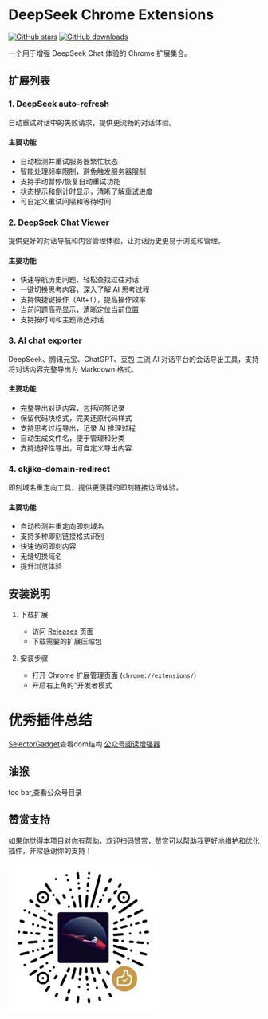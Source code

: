 # DeepSeek Chrome Extensions

[![GitHub stars](https://img.shields.io/github/stars/Jeff-clouds/deepseek-chrome-extension-code?style=social)](https://github.com/Jeff-clouds/deepseek-chrome-extension-code/stargazers)
[![GitHub downloads](https://img.shields.io/github/downloads/Jeff-clouds/deepseek-chrome-extension-code/total?style=social)](https://github.com/Jeff-clouds/deepseek-chrome-extension-code/releases)

一个用于增强 DeepSeek Chat 体验的 Chrome 扩展集合。

## 扩展列表

### 1. DeepSeek auto-refresh
自动重试对话中的失败请求，提供更流畅的对话体验。

#### 主要功能
- 自动检测并重试服务器繁忙状态
- 智能处理频率限制，避免触发服务器限制
- 支持手动暂停/恢复自动重试功能
- 状态提示和倒计时显示，清晰了解重试进度
- 可自定义重试间隔和等待时间

### 2. DeepSeek Chat Viewer
提供更好的对话导航和内容管理体验，让对话历史更易于浏览和管理。

#### 主要功能
- 快速导航历史问题，轻松查找过往对话
- 一键切换思考内容，深入了解 AI 思考过程
- 支持快捷键操作（Alt+T），提高操作效率
- 当前问题高亮显示，清晰定位当前位置
- 支持按时间和主题筛选对话

### 3. AI chat exporter
DeepSeek、腾讯元宝、ChatGPT、豆包 主流 AI 对话平台的会话导出工具，支持将对话内容完整导出为 Markdown 格式。

#### 主要功能
- 完整导出对话内容，包括问答记录
- 保留代码块格式，完美还原代码样式
- 支持思考过程导出，记录 AI 推理过程
- 自动生成文件名，便于管理和分类
- 支持选择性导出，可自定义导出内容

### 4. okjike-domain-redirect
即刻域名重定向工具，提供更便捷的即刻链接访问体验。

#### 主要功能
- 自动检测并重定向即刻域名
- 支持多种即刻链接格式识别
- 快速访问即刻内容
- 无缝切换域名
- 提升浏览体验

## 安装说明

1. 下载扩展
   - 访问 [Releases](https://github.com/Jeff-clouds/deepseek-chrome-extension-code/releases) 页面
   - 下载需要的扩展压缩包

2. 安装步骤
   - 打开 Chrome 扩展管理页面 (`chrome://extensions/`)
   - 开启右上角的"开发者模式

# 优秀插件总结

[SelectorGadget](https://chromewebstore.google.com/detail/selectorgadget/mhjhnkcfbdhnjickkkdbjoemdmbfginb)查看dom结构
[公众号阅读增强器](https://chromewebstore.google.com/detail/%E5%85%AC%E4%BC%97%E5%8F%B7%E9%98%85%E8%AF%BB%E5%A2%9E%E5%BC%BA%E5%99%A8/hkphjgkdfljgdhbljjmhmdllbcmiofof)

## 油猴

toc bar,查看公众号目录

## 赞赏支持

如果你觉得本项目对你有帮助，欢迎扫码赞赏，赞赏可以帮助我更好地维护和优化插件，非常感谢你的支持！

<img src="赞赏码.jpg" alt="赞赏码" width="300" />
